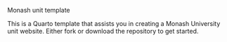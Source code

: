 Monash unit template

This is a Quarto template that assists you in creating a Monash University unit website. Either fork or download the repository to get started.
